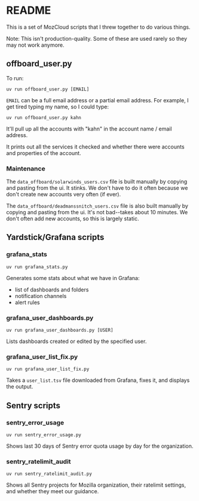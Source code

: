 # README

This is a set of MozCloud scripts that I threw together to do various things.

Note: This isn't production-quality. Some of these are used rarely so they may not work anymore.


## offboard_user.py

To run:

```shell
uv run offboard_user.py [EMAIL]
```

`EMAIL` can be a full email address or a partial email address. For example, I get tired typing my name, so I could type:

```shell
uv run offboard_user.py kahn
```

It'll pull up all the accounts with "kahn" in the account name / email address.

It prints out all the services it checked and whether there were accounts and properties of the account.

### Maintenance

The `data_offboard/solarwinds_users.csv` file is built manually by copying and pasting from the ui. It stinks. We don't have to do it often because we don't create new accounts very often (if ever).

The `data_offboard/deadmanssnitch_users.csv` file is also built manually by copying and pasting from the ui. It's not bad--takes about 10 minutes. We don't often add new accounts, so this is largely static.

## Yardstick/Grafana scripts

### grafana_stats

```shell
uv run grafana_stats.py 
```

Generates some stats about what we have in Grafana:

* list of dashboards and folders
* notification channels
* alert rules


### grafana_user_dashboards.py

```shell
uv run grafana_user_dashboards.py [USER]
```

Lists dashboards created or edited by the specified user.


### grafana_user_list_fix.py

```shell
uv run grafana_user_list_fix.py
```

Takes a `user_list.tsv` file downloaded from Grafana, fixes it, and displays the output.

## Sentry scripts

### sentry_error_usage

```shell
uv run sentry_error_usage.py
```

Shows last 30 days of Sentry error quota usage by day for the organization.

### sentry_ratelimit_audit

```shell
uv run sentry_ratelimit_audit.py
```

Shows all Sentry projects for Mozilla organization, their ratelimit settings, and whether they meet our guidance.
